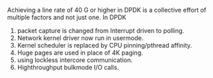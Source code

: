 Achieving a line rate of 40 G or higher in DPDK is a collective effort of multiple factors and not just one.
In DPDK 
1) packet capture is changed from Interrupt driven to polling.
2) Network kernel driver now run in usermode.
3) Kernel scheduler is replaced by CPU pinning/pthread affinity.
4) Huge pages are used in place of 4K paging.
5) using lockless intercore communication.
6) Highthroughput bulkmode I/O calls.
